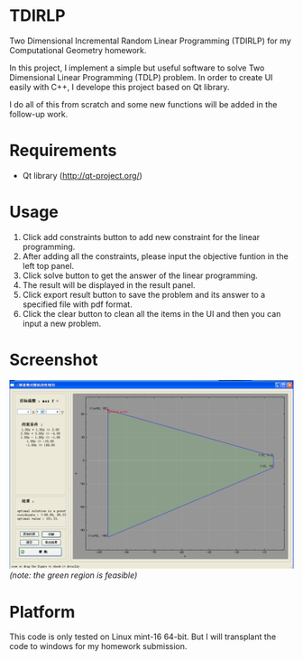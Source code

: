 TDIRLP
======

Two Dimensional Incremental Random Linear Programming (TDIRLP) for my Computational Geometry homework.

In this project, I implement a simple but useful software to solve Two Dimensional Linear Programming (TDLP) problem.
In order to create UI easily with C++, I develope this project based on Qt library.

I do all of this from scratch and some new functions will be added in the follow-up work.

Requirements
============
* Qt library (http://qt-project.org/)

Usage
============
1. Click add constraints button to add new constraint for the linear programming.
2. After adding all the constraints, please input the objective funtion in the left top panel.
3. Click solve button to get the answer of the linear programming.
4. The result will be displayed in the result panel.
5. Click export result button to save the problem and its answer to a specified file with pdf format.
6. Click the clear button to clean all the items in the UI and then you can input a new problem.

Screenshot
===========
![screenshot](screenshot/screenshot.png)
*(note: the green region is feasible)*

Platform 
===========
This code is only tested on Linux mint-16 64-bit. But I will transplant the code to windows for my homework submission.

<!--
Contact 
===========
If you have any question about this code, please contact me directly.
E-mail : chengshaoguang@mail.nwpu.edu.cn
-->
